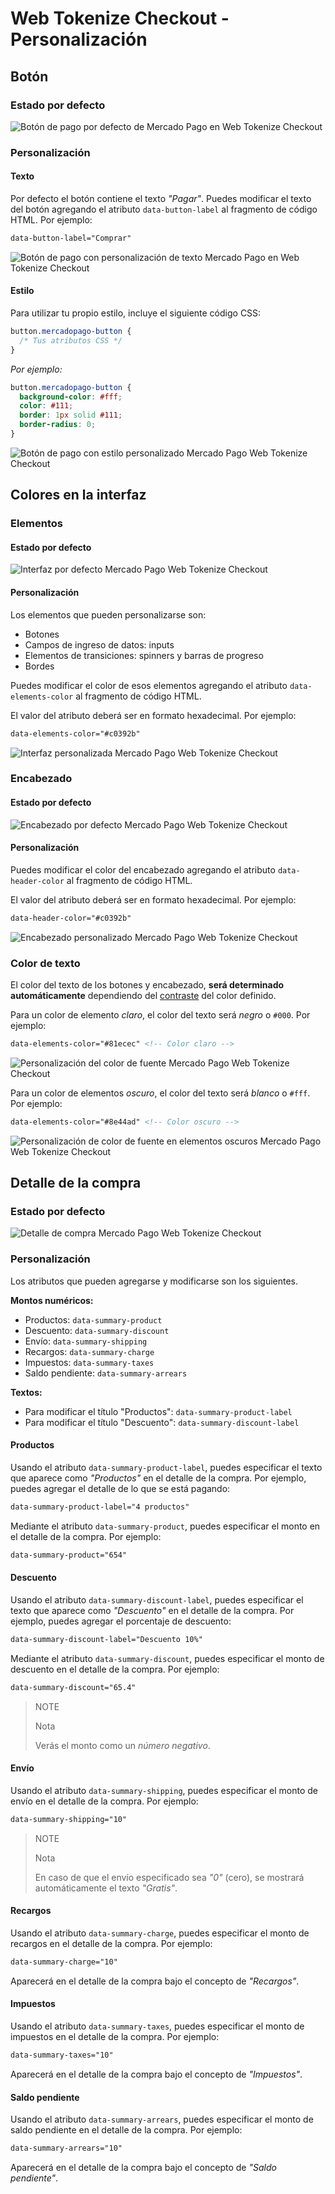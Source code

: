 

# Web Tokenize Checkout - Personalización

## Botón

### Estado por defecto

![Botón de pago por defecto de Mercado Pago en Web Tokenize Checkout](/images/paybutton.png)

### Personalización

#### Texto

Por defecto el botón contiene el texto *"Pagar"*. Puedes modificar el texto del botón agregando el atributo `data-button-label` al fragmento de código HTML. Por ejemplo:

```html
data-button-label="Comprar"
```

![Botón de pago con personalización de texto Mercado Pago en Web Tokenize Checkout](/images/paybutton-modified-label.png)

#### Estilo

Para utilizar tu propio estilo, incluye el siguiente código CSS:

```css
button.mercadopago-button {
  /* Tus atributos CSS */
}
```

*Por ejemplo:*

```css
button.mercadopago-button {
  background-color: #fff;
  color: #111;
  border: 1px solid #111;
  border-radius: 0;
}
```

![Botón de pago con estilo personalizado Mercado Pago Web Tokenize Checkout](/images/paybutton-modified-css.png)


## Colores en la interfaz

### Elementos

#### Estado por defecto

![Interfaz por defecto Mercado Pago Web Tokenize Checkout](/images/cow-ui-elements.png)

#### Personalización

Los elementos que pueden personalizarse son:

- Botones
- Campos de ingreso de datos: inputs
- Elementos de transiciones: spinners y barras de progreso
- Bordes

Puedes modificar el color de esos elementos agregando el atributo `data-elements-color` al fragmento de código HTML.

El valor del atributo deberá ser en formato hexadecimal. Por ejemplo:

```html
data-elements-color="#c0392b"
```

![Interfaz personalizada Mercado Pago Web Tokenize Checkout](/images/cow-ui-elements--custom.png)


### Encabezado

#### Estado por defecto

![Encabezado por defecto Mercado Pago Web Tokenize Checkout](/images/cow-ui-header.png)

#### Personalización

Puedes modificar el color del encabezado agregando el atributo `data-header-color` al fragmento de código HTML.

El valor del atributo deberá ser en formato hexadecimal. Por ejemplo:

```html
data-header-color="#c0392b"
```

![Encabezado personalizado Mercado Pago Web Tokenize Checkout](/images/cow-ui-header--custom.png)


### Color de texto

El color del texto de los botones y encabezado, **será determinado automáticamente** dependiendo del [contraste](https://24ways.org/2010/calculating-color-contrast) del color definido.

Para un color de elemento *claro*, el color del texto será *negro* o `#000`. Por ejemplo:

```html
data-elements-color="#81ecec" <!-- Color claro -->
```

![Personalización del color de fuente Mercado Pago Web Tokenize Checkout](/images/cow-ui-fontcolor__light.png)

Para un color de elementos *oscuro*, el color del texto será *blanco* o `#fff`. Por ejemplo:

```html
data-elements-color="#8e44ad" <!-- Color oscuro -->
```

![Personalización de color de fuente en elementos oscuros Mercado Pago Web Tokenize Checkout](/images/cow-ui-fontcolor__dark.png)

## Detalle de la compra

### Estado por defecto

![Detalle de compra Mercado Pago Web Tokenize Checkout](/images/cow-summary.png)


### Personalización

Los atributos que pueden agregarse y modificarse son los siguientes.

**Montos numéricos:**

- Productos: `data-summary-product`
- Descuento: `data-summary-discount`
- Envío: `data-summary-shipping`
- Recargos: `data-summary-charge`
- Impuestos: `data-summary-taxes`
- Saldo pendiente: `data-summary-arrears`

**Textos:**

- Para modificar el título "Productos": `data-summary-product-label`
- Para modificar el título "Descuento": `data-summary-discount-label`


#### Productos

Usando el atributo `data-summary-product-label`, puedes especificar el texto que aparece como *"Productos"* en el detalle de la compra. Por ejemplo, puedes agregar el detalle de lo que se está pagando:

```html
data-summary-product-label="4 productos"
```

Mediante el atributo `data-summary-product`, puedes especificar el monto en el detalle de la compra. Por ejemplo:

```html
data-summary-product="654"
```


#### Descuento

Usando el atributo `data-summary-discount-label`, puedes especificar el texto que aparece como *"Descuento"* en el detalle de la compra. Por ejemplo, puedes agregar el porcentaje de descuento:

```html
data-summary-discount-label="Descuento 10%"
```

Mediante el atributo `data-summary-discount`, puedes especificar el monto de descuento en el detalle de la compra. Por ejemplo:

```html
data-summary-discount="65.4"
```

> NOTE
>
> Nota
>
> Verás el monto como un *número negativo*.


#### Envío

Usando el atributo `data-summary-shipping`, puedes especificar el monto de envío en el detalle de la compra. Por ejemplo:

```html
data-summary-shipping="10"
```

> NOTE
>
> Nota
>
> En caso de que el envío especificado sea *"0"* (cero), se mostrará automáticamente el texto *"Gratis"*.


#### Recargos

Usando el atributo `data-summary-charge`, puedes especificar el monto de recargos en el detalle de la compra. Por ejemplo:

```html
data-summary-charge="10"
```

Aparecerá en el detalle de la compra bajo el concepto de *"Recargos"*.


#### Impuestos

Usando el atributo `data-summary-taxes`, puedes especificar el monto de impuestos en el detalle de la compra. Por ejemplo:

```html
data-summary-taxes="10"
```

Aparecerá en el detalle de la compra bajo el concepto de *"Impuestos"*.

#### Saldo pendiente

Usando el atributo `data-summary-arrears`, puedes especificar el monto de saldo pendiente en el detalle de la compra. Por ejemplo:

```html
data-summary-arrears="10"
```

Aparecerá en el detalle de la compra bajo el concepto de *"Saldo pendiente"*.
